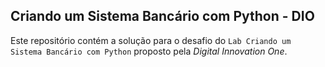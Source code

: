 ## Criando um Sistema Bancário com Python - DIO

Este repositório contém a solução para o desafio do `Lab Criando um Sistema Bancário com Python` proposto pela *Digital Innovation One*.
